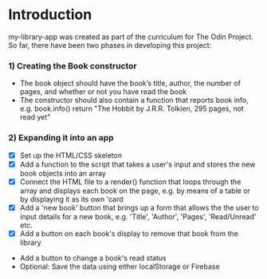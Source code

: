 # Introduction
my-library-app was created as part of the curriculum for The Odin Project. So far, there have been two phases in developing
this project:

### 1) Creating the Book constructor
* The book object should have the book’s title, author, the number of pages, and whether or not you have read the book
* The constructor should also contain a function that reports book info, e.g. book.info() return "The Hobbit by J.R.R. Tolkien, 295 pages, not read yet"

### 2) Expanding it into an app
- [x] Set up the HTML/CSS skeleton
- [x] Add a function to the script that takes a user's input and stores the new book objects into an array
- [x] Connect the HTML file to a render() function that loops through the array and displays each book on the page, e.g. by means of a table or by displaying it as its own 'card
- [x] Add a 'new book' button that brings up a form that allows the the user to input details for a new book, e.g. 'Title', 'Author', 'Pages', 'Read/Unread' etc.
- [x] Add a button on each book's display to remove that book from the library
* Add a button to change a book's read status
* Optional: Save the data using either localStorage or Firebase